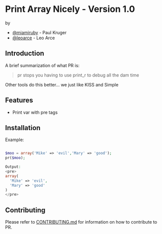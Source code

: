 # Print Array Nicely - Version 1.0 #

by 

* [@miamiruby](https://github.com/miamiruby) - Paul Kruger
* [@leoarce](https://github.com/leoarce) - Leo Arce

## Introduction ##
A brief summarization of what PR is:

> pr stops you having to use print_r to debug all the dam time

Other tools do this better... we just like KISS and Simple

## Features ##

- Print var with pre tags

## Installation ##

Example:

```php

$moo = array('Mike' => 'evil','Mary' => 'good');
pr($moo);

Output:
<pre>
array(
  'Mike' => 'evil',
  'Mary' => 'good'
)
</pre>

```
## Contributing ##

Please refer to [CONTRIBUTING.md](https://github.com/miamiruby/pr/blob/master/CONTRIBUTING.md) for information on how to contribute to PR.
